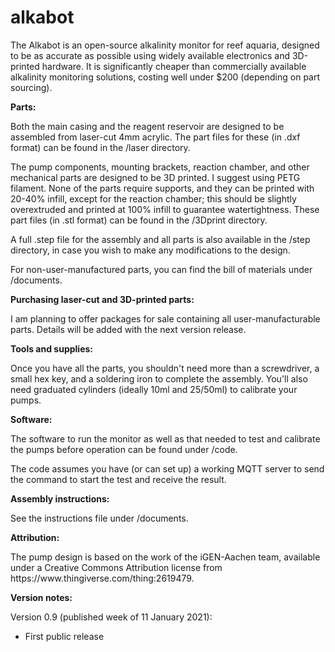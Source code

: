 # alkabot
The Alkabot is an open-source alkalinity monitor for reef aquaria, designed to be as accurate as possible using widely available electronics and 3D-printed hardware. It is significantly cheaper than commercially available alkalinity monitoring solutions, costing well under $200 (depending on part sourcing).
<P><b>Parts:</b></P>
<p>Both the main casing and the reagent reservoir are designed to be assembled from laser-cut 4mm acrylic. The part files for these (in .dxf format) can be found in the /laser directory.</p>

<P>The pump components, mounting brackets, reaction chamber, and other mechanical parts are designed to be 3D printed. I suggest using PETG filament. None of the parts require supports, and they can be printed with 20-40% infill, except for the reaction chamber; this should be slightly overextruded and printed at 100% infill to guarantee watertightness. These part files (in .stl format) can be found in the /3Dprint directory.</p>

<P>A full .step file for the assembly and all parts is also available in the /step directory, in case you wish to make any modifications to the design.</p>

<P>For non-user-manufactured parts, you can find the bill of materials under /documents.</p>

<P><b>Purchasing laser-cut and 3D-printed parts:</b></p>
<p>I am planning to offer packages for sale containing all user-manufacturable parts. Details will be added with the next version release.</p>

<p><b>Tools and supplies:</b></p>
<p>Once you have all the parts, you shouldn't need more than a screwdriver, a small hex key, and a soldering iron to complete the assembly. You'll also need graduated cylinders (ideally 10ml and 25/50ml) to calibrate your pumps.</p>

<p><b>Software:</b></p>
<p>The software to run the monitor as well as that needed to test and calibrate the pumps before operation can be found under /code.</p>
<p>The code assumes you have (or can set up) a working MQTT server to send the command to start the test and receive the result.</p>

<p><b>Assembly instructions:</b></p>
<p>See the instructions file under /documents.</p>

<p><b>Attribution:</b></p>
<p>The pump design is based on the work of the iGEN-Aachen team, available under a Creative Commons Attribution license from https://www.thingiverse.com/thing:2619479.</p>

<p><b>Version notes:</b></p>
<p>Version 0.9 (published week of 11 January 2021):</p>
<ul><li>First public release</li></ul>
